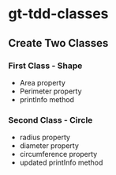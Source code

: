 # gt-tdd-classes


## Create Two Classes

### First Class - Shape
* Area property
* Perimeter property
* printInfo method

### Second Class - Circle
* radius property
* diameter property
* circumference property
* updated printInfo method